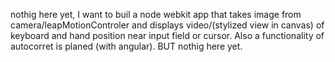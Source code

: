 nothig here yet, I want to buil a node webkit app that takes image from camera/leapMotionControler and displays video/(stylized view in canvas) of keyboard and hand position near input field or cursor.
Also a functionality of autocorret is planed (with angular).
BUT nothig here yet.
